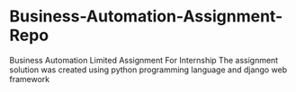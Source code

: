 # Business-Automation-Assignment-Repo
Business Automation Limited Assignment For Internship
The assignment solution was created using python programming language and django web framework
